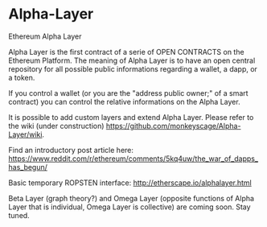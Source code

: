 # Alpha-Layer
Ethereum Alpha Layer

Alpha Layer is the first contract of a serie of OPEN CONTRACTS on the Ethereum Platform.
The meaning of Alpha Layer is to have an open central repository for all possible public informations regarding a wallet, a dapp, or a token.

If you control a wallet (or you are the "address public owner;" of a smart contract) you can control the relative informations on the Alpha Layer.

It is possible to add custom layers and extend Alpha Layer.
Please refer to the wiki (under construction) https://github.com/monkeyscage/Alpha-Layer/wiki.

Find an introductory post article here:
https://www.reddit.com/r/ethereum/comments/5kq4uw/the_war_of_dapps_has_begun/

Basic temporary ROPSTEN interface:
http://etherscape.io/alphalayer.html

Beta Layer (graph theory?) and Omega Layer (opposite functions of Alpha Layer that is individual, Omega Layer is collective) are coming soon. Stay tuned.
